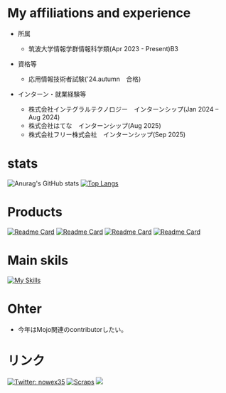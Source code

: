  # My affiliations and experience
* 所属
  * 筑波大学情報学群情報科学類(Apr 2023 - Present)B3

* 資格等
  * 応用情報技術者試験('24.autumn　合格)

* インターン・就業経験等
  * 株式会社インテグラルテクノロジー　インターンシップ(Jan 2024 – Aug 2024) 
  * 株式会社はてな　インターンシップ(Aug 2025)
  * 株式会社フリー株式会社　インターンシップ(Sep 2025)

# stats
![Anurag's GitHub stats](https://github-readme-stats.vercel.app/api?username=nowex35&show_icons=true&theme=gruvbox)
[![Top Langs](https://github-readme-stats.vercel.app/api/top-langs/?username=nowex35&layout=donut)](https://github.com/nowex35/github-readme-stats)

# Products
[![Readme Card](https://github-readme-stats.vercel.app/api/pin/?username=nowex35&repo=event_management_app)](https://github.com/nowex35/event_management_app)
[![Readme Card](https://github-readme-stats.vercel.app/api/pin/?username=nowex35&repo=protoforio)](https://github.com/nowex35/protoforio)
[![Readme Card](https://github-readme-stats.vercel.app/api/pin/?username=nowex35&repo=tles_backend)](https://github.com/nowex35/tles_backend)
[![Readme Card](https://github-readme-stats.vercel.app/api/pin/?username=nowex35&repo=official_site2024new)](https://github.com/nowex35/official_site2024new)

# Main skils
[![My Skills](https://skillicons.dev/icons?i=python,fastapi,django,ts,next,go&perline=8)](https://skillicons.dev)


# Ohter
- 今年はMojo関連のcontributorしたい。
  
# リンク
[![Twitter: nowex35](https://img.shields.io/twitter/follow/nowex35?style=social)](https://twitter.com/nowex35)
<a href="https://zenn.dev/nowex35?tab=scraps"><img src="https://badgen.org/img/zenn/nowex35/scraps?style=plastic" alt="Scraps" /></a>
<a href="https://note.com/nowex35" target="_blank"><img src="https://img.shields.io/badge/-Note-gray?logo=gray&style=plastic"></a>


<!---
nowex35/nowex35 is a ✨ special ✨ repository because its `README.md` (this file) appears on your GitHub profile.
You can click the Preview link to take a look at your changes.
--->
